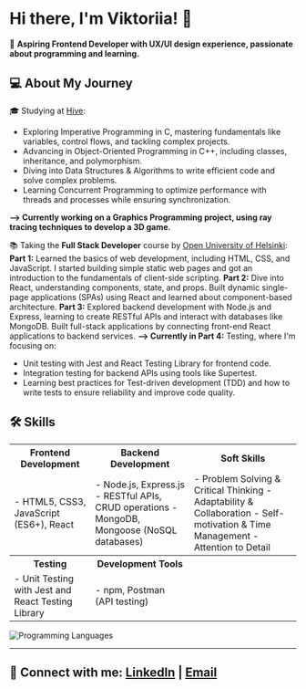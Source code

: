 # Hi there, I'm Viktoriia! 👋  
🌟 **Aspiring Frontend Developer with UX/UI design experience, passionate about programming and learning.**

## 💻 About My Journey
🎓 Studying at [Hive](https://www.hive.fi/en/):
- Exploring Imperative Programming in C, mastering fundamentals like variables, control flows, and tackling complex projects.
- Advancing in Object-Oriented Programming in C++, including classes, inheritance, and polymorphism.
- Diving into Data Structures & Algorithms to write efficient code and solve complex problems.
- Learning Concurrent Programming to optimize performance with threads and processes while ensuring synchronization.

**--> Currently working on a Graphics Programming project, using ray tracing techniques to develop a 3D game.**
  
📚 Taking the **Full Stack Developer** course by [Open University of Helsinki](https://fullstackopen.com/):  
**Part 1:** Learned the basics of web development, including HTML, CSS, and JavaScript. I started building simple static web pages and got an introduction to the fundamentals of client-side scripting.
**Part 2:** Dive into React, understanding components, state, and props. Built dynamic single-page applications (SPAs) using React and learned about component-based architecture.
**Part 3:** Explored backend development with Node.js and Express, learning to create RESTful APIs and interact with databases like MongoDB. Built full-stack applications by connecting front-end React applications to backend services.
**--> Currently in Part 4:** Testing, where I'm focusing on:
  - Unit testing with Jest and React Testing Library for frontend code.
  - Integration testing for backend APIs using tools like Supertest.
  - Learning best practices for Test-driven development (TDD) and how to write tests to ensure reliability and improve code quality.

## 🛠️ Skills

<table>
  <tr>
    <th>Frontend Development</th>
    <th>Backend Development</th>
    <th>Soft Skills</th>
  </tr>
  <tr>
    <td>
      - HTML5, CSS3, JavaScript (ES6+), React
    </td>
    <td>
      - Node.js, Express.js
      - RESTful APIs, CRUD operations
      - MongoDB, Mongoose (NoSQL databases)
    </td>
    <td>
      - Problem Solving & Critical Thinking
      - Adaptability & Collaboration
      - Self-motivation & Time Management
      - Attention to Detail
    </td>
  </tr>
  <tr>
    <th>Testing</th>
    <th>Development Tools</th>
    <th></th> <!-- Empty cell to keep the table balanced -->
  </tr>
  <tr>
    <td>
      - Unit Testing with Jest and React Testing Library
    </td>
    <td>
      - npm, Postman (API testing)
    </td>
    <td></td> <!-- Empty cell to keep the table balanced -->
  </tr>
</table>



![Programming Languages](https://github-readme-stats.vercel.app/api/top-langs/?username=vkuznets23&layout=compact&theme=radical&width=1600)

---

## 🔗 Connect with me: [LinkedIn](https://www.linkedin.com/in/viktoriia-kuznetsova/) | [Email](mailto:victoria.cuzneczowa23@gmail.com) 

